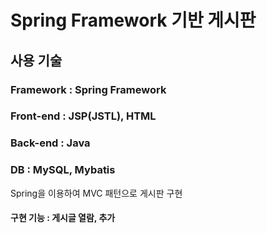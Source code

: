 # Spring Framework 기반 게시판

## 사용 기술 
### Framework : Spring Framework
### Front-end : JSP(JSTL), HTML
### Back-end : Java 
### DB : MySQL, Mybatis

Spring을 이용하여 MVC 패턴으로 게시판 구현

#### 구현 기능 : 게시글 열람, 추가
